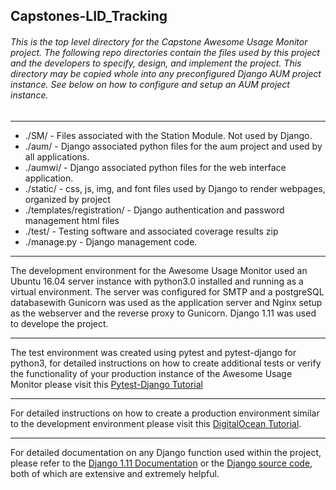 Capstones-LID_Tracking
------

###### This is the top level directory for the Capstone Awesome Usage Monitor project. The following repo directories contain the files used by this project and the developers to specify, design, and implement the project. This directory may be copied whole into any preconfigured Django AUM project instance. See below on how to configure and setup an AUM project instance.

---

* ./SM/ - Files associated with the Station Module. Not used by Django.
* ./aum/ - Django associated python files for the aum project and used by all applications.
* ./aumwi/ - Django associated python files for the web interface application.
* ./static/ - css, js, img, and font files used by Django to render webpages, organized by project
* ./templates/registration/ - Django authentication and password management html files
* ./test/ - Testing software and associated coverage results zip
* ./manage.py - Django management code.

---

The development environment for the Awesome Usage Monitor used an Ubuntu 16.04 server instance with python3.0 installed and running as a virtual environment.  The server was configured for SMTP and a postgreSQL databasewith Gunicorn was used as the application server and Nginx setup as the webserver and the reverse proxy to Gunicorn.  Django 1.11 was used to develope the project.

---

The test environment was created using pytest and pytest-django for python3, for detailed instructions on how to create additional tests or verify the functionality of your production instance of the Awesome Usage Monitor please visit this [Pytest-Django Tutorial](http://pytest-django.readthedocs.io/en/latest/tutorial.html)

---

For detailed instructions on how to create a production environment similar to the development environment please visit this [DigitalOcean Tutorial](https://www.digitalocean.com/community/tutorials/how-to-set-up-django-with-postgres-nginx-and-gunicorn-on-ubuntu-16-04).

---

For detailed documentation on any Django function used within the project, please refer to the [Django 1.11 Documentation](https://docs.djangoproject.com/en/1.11/) or the [Django source code](https://github.com/django/django), both of which are extensive and extremely helpful.
